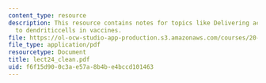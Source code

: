 ```yaml
---
content_type: resource
description: This resource contains notes for topics like Delivering activation signals
  to dendriticcells in vaccines.
file: https://ol-ocw-studio-app-production.s3.amazonaws.com/courses/20-462j-molecular-principles-of-biomaterials-spring-2006/f6f15d900c3ae57a8b4be4bccd101463_lect24_clean.pdf
file_type: application/pdf
resourcetype: Document
title: lect24_clean.pdf
uid: f6f15d90-0c3a-e57a-8b4b-e4bccd101463
---
```

